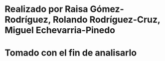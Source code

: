 # Realizado por Raisa Gómez-Rodríguez, Rolando Rodríguez-Cruz, Miguel Echevarria-Pinedo 
# Tomado con el fin de analisarlo
